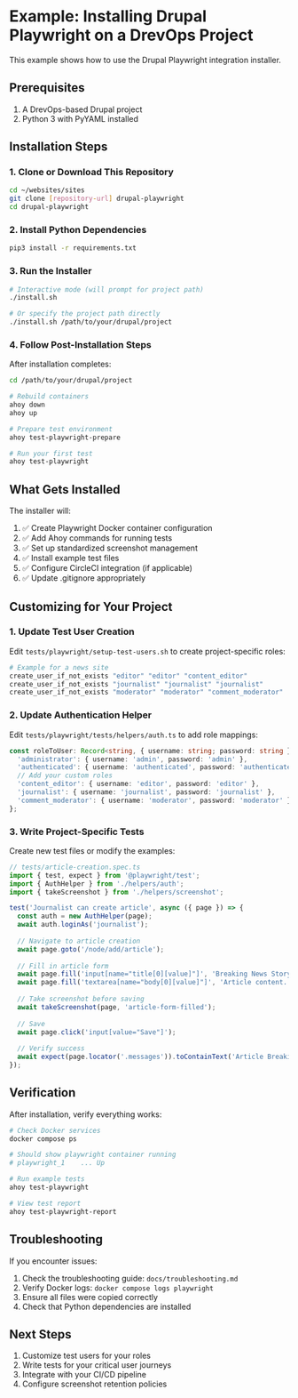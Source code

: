 # Example: Installing Drupal Playwright on a DrevOps Project

This example shows how to use the Drupal Playwright integration installer.

## Prerequisites

1. A DrevOps-based Drupal project
2. Python 3 with PyYAML installed

## Installation Steps

### 1. Clone or Download This Repository

```bash
cd ~/websites/sites
git clone [repository-url] drupal-playwright
cd drupal-playwright
```

### 2. Install Python Dependencies

```bash
pip3 install -r requirements.txt
```

### 3. Run the Installer

```bash
# Interactive mode (will prompt for project path)
./install.sh

# Or specify the project path directly
./install.sh /path/to/your/drupal/project
```

### 4. Follow Post-Installation Steps

After installation completes:

```bash
cd /path/to/your/drupal/project

# Rebuild containers
ahoy down
ahoy up

# Prepare test environment
ahoy test-playwright-prepare

# Run your first test
ahoy test-playwright
```

## What Gets Installed

The installer will:

1. ✅ Create Playwright Docker container configuration
2. ✅ Add Ahoy commands for running tests
3. ✅ Set up standardized screenshot management
4. ✅ Install example test files
5. ✅ Configure CircleCI integration (if applicable)
6. ✅ Update .gitignore appropriately

## Customizing for Your Project

### 1. Update Test User Creation

Edit `tests/playwright/setup-test-users.sh` to create project-specific roles:

```bash
# Example for a news site
create_user_if_not_exists "editor" "editor" "content_editor"
create_user_if_not_exists "journalist" "journalist" "journalist"
create_user_if_not_exists "moderator" "moderator" "comment_moderator"
```

### 2. Update Authentication Helper

Edit `tests/playwright/tests/helpers/auth.ts` to add role mappings:

```typescript
const roleToUser: Record<string, { username: string; password: string }> = {
  'administrator': { username: 'admin', password: 'admin' },
  'authenticated': { username: 'authenticated', password: 'authenticated' },
  // Add your custom roles
  'content_editor': { username: 'editor', password: 'editor' },
  'journalist': { username: 'journalist', password: 'journalist' },
  'comment_moderator': { username: 'moderator', password: 'moderator' },
};
```

### 3. Write Project-Specific Tests

Create new test files or modify the examples:

```typescript
// tests/article-creation.spec.ts
import { test, expect } from '@playwright/test';
import { AuthHelper } from './helpers/auth';
import { takeScreenshot } from './helpers/screenshot';

test('Journalist can create article', async ({ page }) => {
  const auth = new AuthHelper(page);
  await auth.loginAs('journalist');
  
  // Navigate to article creation
  await page.goto('/node/add/article');
  
  // Fill in article form
  await page.fill('input[name="title[0][value]"]', 'Breaking News Story');
  await page.fill('textarea[name="body[0][value]"]', 'Article content...');
  
  // Take screenshot before saving
  await takeScreenshot(page, 'article-form-filled');
  
  // Save
  await page.click('input[value="Save"]');
  
  // Verify success
  await expect(page.locator('.messages')).toContainText('Article Breaking News Story has been created');
});
```

## Verification

After installation, verify everything works:

```bash
# Check Docker services
docker compose ps

# Should show playwright container running
# playwright_1    ... Up

# Run example tests
ahoy test-playwright

# View test report
ahoy test-playwright-report
```

## Troubleshooting

If you encounter issues:

1. Check the troubleshooting guide: `docs/troubleshooting.md`
2. Verify Docker logs: `docker compose logs playwright`
3. Ensure all files were copied correctly
4. Check that Python dependencies are installed

## Next Steps

1. Customize test users for your roles
2. Write tests for your critical user journeys
3. Integrate with your CI/CD pipeline
4. Configure screenshot retention policies